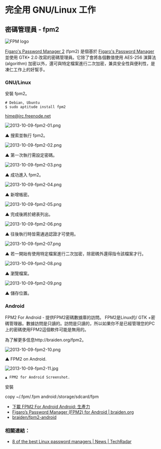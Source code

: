 # 完全用 GNU/Linux 工作

## 密碼管理員 - fpm2

![FPM logo](https://lh3.googleusercontent.com/-wtFI1Ku29Os/UlVpNYZ0nBI/AAAAAAAAV6w/ecH4bHjtnQk/s800/2013-10-09-fpm2-00.jpg)

[Figaro's Password Manager 2](http://als.regnet.cz/fpm2/) (fpm2) 是個基於 [Figaro's Password Manager](http://fpm.sourceforge.net/) 並使用 GTK+ 2.0 改寫的密碼管理員。它除了會將各個數值使用 AES-256 演算法 (algorithm) 加密以外，還可與特定檔案進行二次加密，兼具安全性與便利性，是凍仁工作上的好幫手。

### GNU/Linux

安裝 fpm2。

	# Debian, Ubuntu
	$ sudo aptitude install fpm2 

[hime@irc.freenode.net](http://webchat.freenode.net?channels=%23hime&uio=d4)

![2013-10-09-fpm2-01.png](https://lh4.googleusercontent.com/-p8ucrExR9YE/UlVXmyiDHqI/AAAAAAAAV4Q/8hv7r5RjcHw/s800/2013-10-09-fpm2-01.png)

▲ 搜索並執行 fpm2。

![2013-10-09-fpm2-02.png](https://lh5.googleusercontent.com/-9pxqHYk0Gm8/UlVXm-fQfCI/AAAAAAAAV4M/cgtewz84vM4/s800/2013-10-09-fpm2-02.png)

▲ 第一次執行需設定密碼。

![2013-10-09-fpm2-03.png](https://lh4.googleusercontent.com/-UaGwCqPh3AM/UlVXm9R3PBI/AAAAAAAAV4E/bNXNa9eDkvA/s800/2013-10-09-fpm2-03.png)

▲ 成功進入 fpm2。

![2013-10-09-fpm2-04.png](https://lh5.googleusercontent.com/-hmG0lZUVxFQ/UlVXnT-mjVI/AAAAAAAAV4k/3aiqvJaU7cg/s800/2013-10-09-fpm2-04.png)

▲ 新增帳密。

![2013-10-09-fpm2-05.png](https://lh5.googleusercontent.com/-O4J360v1NmI/UlVXn5zojOI/AAAAAAAAV4o/dsCm-Ro43y4/s800/2013-10-09-fpm2-05.png)

▲ 完成後將於總表列出。

![2013-10-09-fpm2-06.png](https://lh3.googleusercontent.com/-LN7elgus4Ac/UlVXoEolvyI/AAAAAAAAV4g/CqKmM8ECuqg/s800/2013-10-09-fpm2-06.png)

▲ 往後執行時皆需通過認證才可使用。

![2013-10-09-fpm2-07.png](https://lh6.googleusercontent.com/--0OwY8WOp34/UlVXo0vh5FI/AAAAAAAAV5A/3YN-mIp-wSY/s800/2013-10-09-fpm2-07.png)

▲ 若一開始有使用特定檔案進行二次加密，除密碼外還得指令該檔案才行。

![2013-10-09-fpm2-08.png](https://lh4.googleusercontent.com/-xtezmW_egX0/UlVXo-GLzQI/AAAAAAAAV48/fxgE5ddy5cs/s800/2013-10-09-fpm2-08.png)

▲ 瀏覽檔案。

![2013-10-09-fpm2-09.png](https://lh6.googleusercontent.com/-KwFEgnjPI6M/UlVXo4zJSMI/AAAAAAAAV40/Z60T4YwT-ms/s800/2013-10-09-fpm2-09.png)

▲ 儲存位置。

### Android

FPM2 For Android - 提供FPM2密碼數據庫的訪問。 FPM2是Linux的/ GTK +密碼管理器。數據訪問是只讀的。訪問是只讀的，所以如果你不是已經管理您的PC上的密碼使用FPM2這個軟件可能是無用的。

為了解更多信息http://braiden.org/fpm2。

![2013-10-09-fpm2-10.png](https://lh4.googleusercontent.com/-_64iVrwxghc/UlVXualhrtI/AAAAAAAAV6U/Cb-mEkw-jFE/s800/2013-10-09-fpm2-10.png)

▲ FPM2 on Android.

![2013-10-09-fpm2-11.jpg](https://lh4.googleusercontent.com/-iAxmnzqeBbo/UlVXudPNl_I/AAAAAAAAV6Y/MbBBwAvy65U/s800/2013-10-09-fpm2-11.jpg)

	▲ FPM2 for Android Screenshot.

安裝

copy ~/.fpm/.fpm android:/storage/sdcard/fpm

- [下載 FPM2 For Android Android: 生產力](http://tw.4androidapps.net/tag/productivity/fpm2-for-android-download-93568.html)
- [Figaro’s Password Manager (FPM2) for Android | braiden.org](http://braiden.org/?p=188)
- [braiden/fpm2-android](https://github.com/braiden/fpm2-android)


### 相關連結：

- [8 of the best Linux password managers | News | TechRadar](http://www.techradar.com/news/software/applications/8-of-the-best-linux-password-managers-916152)
